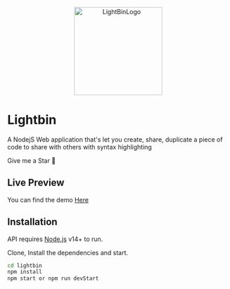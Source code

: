 <p align="center">
 <img width="200px" src="https://res.cloudinary.com/ydevcloud/image/upload/v1633904711/ysn4irix/wmnwuh7i90ao90gbcl5p.svg" align="center" alt="LightBinLogo" />
</p>

# Lightbin

A NodejS Web application that's let you create, share, duplicate a piece of code to share with others with syntax highlighting

Give me a Star 🌟

## Live Preview
You can find the demo [Here](https://shortaurl.xyz/lightbin)

## Installation

API requires [Node.js](https://nodejs.org/) v14+ to run.

Clone, Install the dependencies and start.

```sh
cd lightbin
npm install
npm start or npm run devStart
```